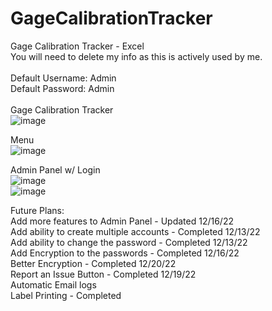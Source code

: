 # GageCalibrationTracker
Gage Calibration Tracker - Excel<br>
You will need to delete my info as this is actively used by me.<br>
<br>
Default Username: Admin<br>
Default Password: Admin<br>
<br>
Gage Calibration Tracker<br>
![image](https://user-images.githubusercontent.com/40654995/206725555-ae8a3414-89f1-4cf7-b15b-cf3b9d1ae7bb.png)

Menu<br>
![image](https://user-images.githubusercontent.com/40654995/208902666-d7ab6456-5339-483c-924f-dee92183172b.png)

Admin Panel w/ Login<br>
![image](https://user-images.githubusercontent.com/40654995/208902728-43edfdf3-8d27-4d88-87e5-111a5c3225ee.png)
<br>
![image](https://user-images.githubusercontent.com/40654995/208902812-6aa09488-2bfa-4150-a7b3-5da2517100c5.png)


Future Plans:<br>
Add more features to Admin Panel - Updated 12/16/22<br>
Add ability to create multiple accounts - Completed 12/13/22<br>
Add ability to change the password - Completed 12/13/22<br>
Add Encryption to the passwords - Completed 12/16/22<br>
Better Encryption - Completed 12/20/22<br>
Report an Issue Button - Completed 12/19/22<br>
Automatic Email logs<br>
Label Printing - Completed
<br>
